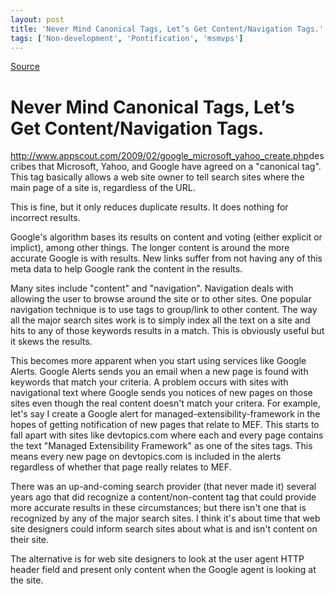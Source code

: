 ```yaml
---
layout: post
title: 'Never Mind Canonical Tags, Let’s Get Content/Navigation Tags.'
tags: ['Non-development', 'Pontification', 'msmvps']
---
```

[Source](http://blogs.msmvps.com/peterritchie/2009/03/11/never-mind-canonical-tags-let-s-get-content-navigation-tags/ "Permalink to Never Mind Canonical Tags, Let’s Get Content/Navigation Tags.")

# Never Mind Canonical Tags, Let’s Get Content/Navigation Tags.

<http://www.appscout.com/2009/02/google_microsoft_yahoo_create.php>describes that Microsoft, Yahoo, and Google have agreed on a "canonical tag". This tag basically allows a web site owner to tell search sites where the main page of a site is, regardless of the URL.

This is fine, but it only reduces duplicate results. It does nothing for incorrect results.

Google's algorithm bases its results on content and voting (either explicit or implict), among other things. The longer content is around the more accurate Google is with results. New links suffer from not having any of this meta data to help Google rank the content in the results.

Many sites include "content" and "navigation". Navigation deals with allowing the user to browse around the site or to other sites. One popular navigation technique is to use tags to group/link to other content. The way all the major search sites work is to simply index all the text on a site and hits to any of those keywords results in a match. This is obviously useful but it skews the results.

This becomes more apparent when you start using services like Google Alerts. Google Alerts sends you an email when a new page is found with keywords that match your criteria. A problem occurs with sites with navigational text where Google sends you notices of new pages on those sites even though the real content doesn't match your critera. For example, let's say I create a Google alert for managed-extensibility-framework in the hopes of getting notification of new pages that relate to MEF. This starts to fall apart with sites like devtopics.com where each and every page contains the text "Managed Extensibility Framework" as one of the sites tags. This means every new page on devtopics.com is included in the alerts regardless of whether that page really relates to MEF.

There was an up-and-coming search provider (that never made it) several years ago that did recognize a content/non-content tag that could provide more accurate results in these circumstances; but there isn't one that is recognized by any of the major search sites. I think it's about time that web site designers could inform search sites about what is and isn't content on their site.

The alternative is for web site designers to look at the user agent HTTP header field and present only content when the Google agent is looking at the site.


